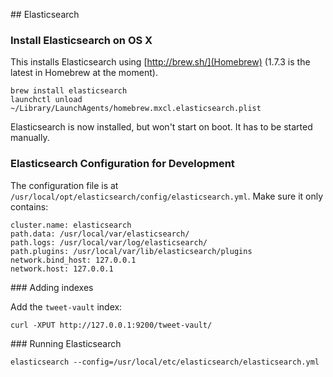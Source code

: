## Elasticsearch

### Install Elasticsearch on OS X

This installs Elasticsearch using [http://brew.sh/](Homebrew) (1.7.3 is the latest in Homebrew at the moment).

    brew install elasticsearch
    launchctl unload ~/Library/LaunchAgents/homebrew.mxcl.elasticsearch.plist


Elasticsearch is now installed, but won't start on boot. It has to be started manually.

### Elasticsearch Configuration for Development

The configuration file is at `/usr/local/opt/elasticsearch/config/elasticsearch.yml`. Make sure it only contains:


    cluster.name: elasticsearch
    path.data: /usr/local/var/elasticsearch/
    path.logs: /usr/local/var/log/elasticsearch/
    path.plugins: /usr/local/var/lib/elasticsearch/plugins
    network.bind_host: 127.0.0.1
    network.host: 127.0.0.1

### Adding indexes

Add the `tweet-vault` index:

```
curl -XPUT http://127.0.0.1:9200/tweet-vault/
```

### Running Elasticsearch

```
elasticsearch --config=/usr/local/etc/elasticsearch/elasticsearch.yml
```
